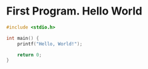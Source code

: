 # First Program. Hello World

```c
#include <stdio.h>

int main() {
    printf("Hello, World!");

    return 0;
}
```


